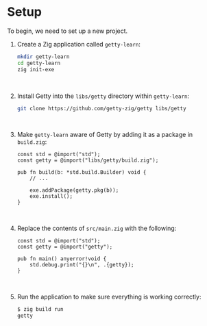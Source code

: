 # Setup

To begin, we need to set up a new project.

1. Create a Zig application called `getty-learn`:

    ```sh title="Shell session"
    mkdir getty-learn
    cd getty-learn
    zig init-exe
    ```
&nbsp;

2. Install Getty into the `libs/getty` directory within `getty-learn`:

    ```sh title="Shell session"
    git clone https://github.com/getty-zig/getty libs/getty
    ```
&nbsp;

3. Make `getty-learn` aware of Getty by adding it as a package in `build.zig`:

    ```zig title="<code>build.zig</code>" hl_lines="2 7"
    const std = @import("std");
    const getty = @import("libs/getty/build.zig");

    pub fn build(b: *std.build.Builder) void {
        // ...

        exe.addPackage(getty.pkg(b));
        exe.install();
    }
    ```
&nbsp;

4. Replace the contents of `src/main.zig` with the following:

    ```zig title="<code>src/main.zig</code>"
    const std = @import("std");
    const getty = @import("getty");

    pub fn main() anyerror!void {
        std.debug.print("{}\n", .{getty});
    }
    ```
&nbsp;

5. Run the application to make sure everything is working correctly:

    ```sh title="Shell session"
    $ zig build run
    getty
    ```
